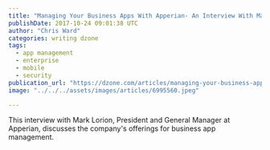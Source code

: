 ```yaml
---
title: "Managing Your Business Apps With Apperian- An Interview With Mark Lorion..."
publishDate: 2017-10-24 09:01:38 UTC
author: "Chris Ward"
categories: writing dzone
tags:
  - app management
  - enterprise
  - mobile
  - security
publication_url: "https://dzone.com/articles/managing-your-business-apps-with-apperian-an-inter"
image: "../../../assets/images/articles/6995560.jpeg"

---
```

This interview with Mark Lorion, President and General Manager at Apperian, discusses the company's offerings for business app management.


